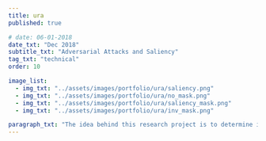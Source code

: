 ```yaml
---
title: ura
published: true

# date: 06-01-2018
date_txt: "Dec 2018"
subtitle_txt: "Adversarial Attacks and Saliency"
tag_txt: "technical"
order: 10

image_list:
  - img_txt: "../assets/images/portfolio/ura/saliency.png"
  - img_txt: "../assets/images/portfolio/ura/no_mask.png"
  - img_txt: "../assets/images/portfolio/ura/saliency_mask.png"
  - img_txt: "../assets/images/portfolio/ura/inv_mask.png"

paragraph_txt: "The idea behind this research project is to determine if it is possible to maintain the adversity of attacks while decreasing their detectabilty through masking attacks with interperability maps. There are many methods of generating adversarial noise on images that can inhibit classifiers' ability to determine the identity of the image - however, the question of the methods' detectability still remains. Through masking noise with saliency maps, it is possible to still produce severe attacks while reducing visual detectability because less noise is applied, but that noise targets significant areas. </br></br> Below are a sample of a saliency map, adversarial noise, adversarial noise masked with a saliency map, and adversarial noised masked with the inverse of a saliency map."
---
```







